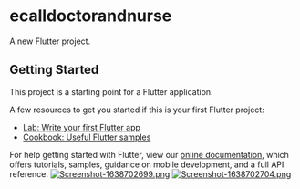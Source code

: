 # ecalldoctorandnurse

A new Flutter project.

## Getting Started

This project is a starting point for a Flutter application.

A few resources to get you started if this is your first Flutter project:

- [Lab: Write your first Flutter app](https://flutter.dev/docs/get-started/codelab)
- [Cookbook: Useful Flutter samples](https://flutter.dev/docs/cookbook)

For help getting started with Flutter, view our
[online documentation](https://flutter.dev/docs), which offers tutorials,
samples, guidance on mobile development, and a full API reference.
[![Screenshot-1638702699.png](https://i.postimg.cc/nzVmKwmY/Screenshot-1638702699.png)](https://postimg.cc/CZtdS7mz)
[![Screenshot-1638702704.png](https://i.postimg.cc/nrCQgj0X/Screenshot-1638702704.png)](https://postimg.cc/gLbJ6J9p)
